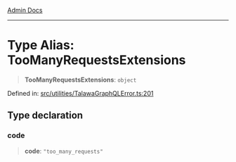 [Admin Docs](/)

***

# Type Alias: TooManyRequestsExtensions

> **TooManyRequestsExtensions**: `object`

Defined in: [src/utilities/TalawaGraphQLError.ts:201](https://github.com/NishantSinghhhhh/talawa-api/blob/cecfd40a68e5e0e9c8a0b8efd045a3c4381a2c01/src/utilities/TalawaGraphQLError.ts#L201)

## Type declaration

### code

> **code**: `"too_many_requests"`
